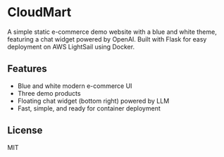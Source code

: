 # CloudMart

A simple static e-commerce demo website with a blue and white theme, featuring a chat widget powered by OpenAI. Built with Flask for easy deployment on AWS LightSail using Docker.

## Features
- Blue and white modern e-commerce UI
- Three demo products
- Floating chat widget (bottom right) powered by LLM
- Fast, simple, and ready for container deployment

## License
MIT 